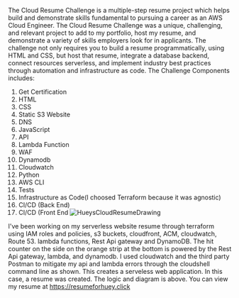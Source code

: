 The Cloud Resume Challenge is a multiple-step resume project which helps build and demonstrate skills fundamental to pursuing a career as an AWS Cloud Engineer. 
The Cloud Resume Challenge was a unique, challenging, and relevant project to add to my portfolio, host my resume, and demonstrate a variety of skills employers look for in applicants. The challenge not only requires you to build a resume programmatically, using HTML and CSS, but host that resume, integrate a database backend, connect resources serverless, and implement industry best practices through automation and infrastructure as code.
The Challenge Components includes:
1. Get Certification
2. HTML
3. CSS
4. Static S3 Website
5. DNS
6. JavaScript
7. API
8. Lambda Function
9. WAF
10. Dynamodb
11. Cloudwatch
12. Python
13. AWS CLI
14. Tests
15. Infrastructure as Code(I choosed Terraform because it was agnostic)
16. CI/CD (Back End)
17. CI/CD (Front End
    ![HueysCloudResumeDrawing](https://github.com/amenra1971/Huey-s-Resume-Challenge/assets/143852344/df225ee0-1d19-402b-8a8c-0b841d3d2762)
 
I've been working on my serverless website resume through terraform using IAM roles and policies, s3 buckets, cloudfront, ACM, cloudwatch, Route 53. lambda functions, Rest Api gateway and DynamoDB. 
The hit counter on the side on the orange strip at the bottom is powered by the Rest Api gateway, lambda, and dynamodb. I used cloudwatch and the third party Postman to mitigate my api and lambda errors through the cloudshell command line as  shown. 
This creates a serveless web application. In this case, a resume was created.  The logic and diagram is above.  You can view my resume at https://resumeforhuey.click
